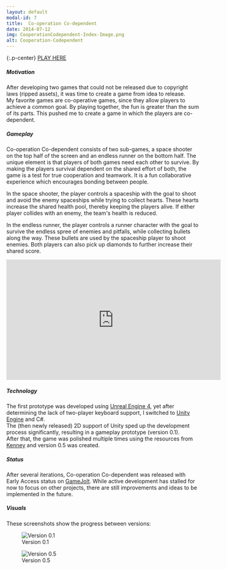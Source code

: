 ```yaml
---
layout: default
modal-id: 7
title:  Co-operation Co-dependent
date: 2014-07-12
img: CooperationCodependent-Index-Image.png
alt: Cooperation-Codependent
---
```


{:.p-center}
[PLAY HERE][gamejolt-cooperation-codependent]

##### Motivation

After developing two games that could not be released due to copyright laws (ripped assets), it was time to create a game from idea to release.  
My favorite games are co-operative games, since they allow players to achieve a common goal. By playing together, the fun is greater than the sum of its parts. This pushed me to create a game in which the players are co-dependent.

##### Gameplay

Co-operation Co-dependent consists of two sub-games, a space shooter on the top half of the screen and an endless runner on the bottom half. The unique element is that players of both games need each other to survive. By making the players survival dependent on the shared effort of both, the game is a test for true cooperation and teamwork. It is a fun collaborative experience which encourages bonding between people.  

In the space shooter, the player controls a spaceship with the goal to shoot and avoid the enemy spaceships while trying to collect hearts. These hearts increase the shared health pool, thereby keeping the players alive. If either player collides with an enemy, the team's health is reduced.

In the endless runner, the player controls a runner character with the goal to survive the endless spree of enemies and pitfalls, while collecting bullets along the way. These bullets are used by the spaceship player to shoot enemies. Both players can also pick up diamonds to further increase their shared score.

<DIV class="figure-block">
    <iframe width="560" height="315" src="https://www.youtube.com/embed/ttoEdCzgCxA" frameborder="0" allowfullscreen ></iframe>
</DIV>

##### Technology

The first prototype was developed using [Unreal Engine 4][unreal-engine-4], yet after determining the lack of two-player keyboard support, I switched to [Unity Engine][unity-3d] and C#.  
The (then newly released) 2D support of Unity sped up the development process significantly, resulting in a gameplay prototype (version 0.1).  
After that, the game was polished multiple times using the resources from [Kenney][kenney] and version 0.5 was created.

##### Status

After several iterations, Co-operation Co-dependent was released with Early Access status on [GameJolt][gamejolt-cooperation-codependent]. While active development has stalled for now to focus on other projects, there are still improvements and ideas to be implemented in the future.

##### Visuals

These screenshots show the progress between versions:

<DIV class="figure-block">
    <figure class="center-image">
        <img src="{{site.baseurl}}/assets/images/cooperation_codependent/Version0.1.png" class="img-responsive img-centered" alt="Version 0.1"/>
        <figcaption>Version 0.1</figcaption>
    </figure>
    <figure class="center-image">
        <img src="{{site.baseurl}}/assets/images/cooperation_codependent/Version0.5.png" class="img-responsive img-centered" alt="Version 0.5"/>
        <figcaption>Version 0.5</figcaption>
    </figure>
</DIV>

[gamejolt-cooperation-codependent]: https://gamejolt.com/games/co-operation-co-dependent/147907#close
[unreal-engine-4]: https://www.unrealengine.com/what-is-unreal-engine-4
[unity-3d]: https://unity3d.com/unity
[kenney]: https://kenney.nl/
